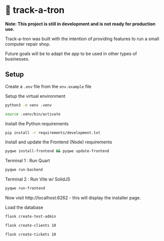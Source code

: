 # 🤖 track-a-tron

**Note: This project is still in development and is not ready for production use.**

Track-a-tron was built with the intention of providing features to
run a small computer repair shop.

Future goals will be to adapt the app to be used in other types of businesses.

## Setup

Create a `.env` file from the `env.example` file

Setup the virtual environment

```bash
python3 -m venv .venv
```
```bash
source .venv/bin/activate
```

Install the Python requirements

```bash
pip install -r requirements/development.txt
```

Install and update the Frontend (Node) requirements

```bash
pyqwe install-frontend && pyqwe update-frontend
```

Terminal 1 : Run Quart

```bash
pyqwe run-backend
```

Terminal 2 : Run Vite w/ SolidJS

```bash
pyqwe run-frontend
```

Now visit http://localhost:6262 - this will display the installer page.

Load the database

```bash
flask create-test-admin
```

```bash
flask create-clients 10
```

```bash
flask create-tickets 10
```
